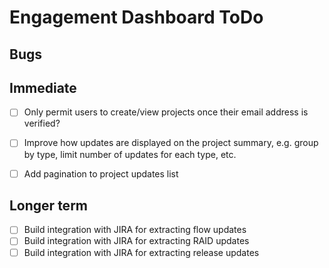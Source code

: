 # Engagement Dashboard ToDo

## Bugs

## Immediate

- [ ] Only permit users to create/view projects once their email address is
      verified?

- [ ] Improve how updates are displayed on the project summary, e.g. group
      by type, limit number of updates for each type, etc.
- [ ] Add pagination to project updates list

## Longer term

- [ ] Build integration with JIRA for extracting flow updates
- [ ] Build integration with JIRA for extracting RAID updates
- [ ] Build integration with JIRA for extracting release updates